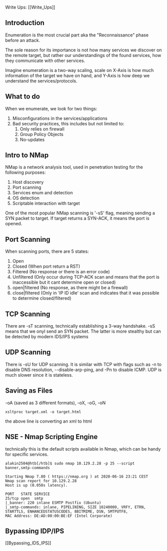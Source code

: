 
Write Ups: [[Write_Ups]]
## Introduction
Enumeration is the most crucial part aka the "Reconnaissance" phase before an attack.

The sole reason for its importance is not how many services we discover on the remote target, but rather our understandings of the found services, how they communicate with other services.

Imagine enumeration is a two-way scaling, scale on X-Axis is how much information of the target we have on hand, and Y-Axis is how deep we understand the services/protocols.

## What to do
When we enumerate, we look for two things:
1. Misconfigurations in the services/applications
2. Bad security practices, this includes but not limited to:
	1. Only relies on firewall
	2. Group Policy Objects
	3. No-updates

## Intro to NMap
NMap is a network analysis tool, used in penetration testing for the following purposes:
1. Host discovery
2. Port scanning
3. Services enum and detection
4. OS detection
5. Scriptable interaction with target

One of the most popular NMap scanning is '-sS' flag, meaning sending a SYN packet to target. If target returns a SYN-ACK, it means the port is opened.


## Port Scanning
When scanning ports, there are 5 states:
1. Open
2. Closed (When port return a RST)
3. Filtered (No response or there is an error code)
4. Unfiltered (Only occur during TCP-ACK scan and means that the port is inaccessible but it cant determine open or closed)
5. open|filtered (No response, as there might be a firewall)
6. close|filtered (Only in 'IP ID idle' scan and indicates that it was possible to determine closed/filtered)

## TCP Scanning
There are -sT scanning, technically establishing a 3-way handshake. -sS means that we onyl send an SYN packet. The latter is more stealthy but can be detected by modern IDS/IPS systems

## UDP Scanning
There is -sU for UDP scanning. It is similar with TCP with flags such as -n to disable DNS resolution, --disable-arp-ping, and -Pn to disable ICMP. 
UDP is much slower since it is stateless.

## Saving as Files
-oA (saved as 3 different formats), -oX, -oG, -oN
```shell-session
xsltproc target.xml -o target.html
```
the above line is converting an xml to html

## NSE - Nmap Scripting Engine
technically this is the default scripts available in Nmap, which can be handy for specific services. 
```shell-session
alakin2504@htb[/htb]$ sudo nmap 10.129.2.28 -p 25 --script banner,smtp-commands

Starting Nmap 7.80 ( https://nmap.org ) at 2020-06-16 23:21 CEST
Nmap scan report for 10.129.2.28
Host is up (0.050s latency).

PORT   STATE SERVICE
25/tcp open  smtp
|_banner: 220 inlane ESMTP Postfix (Ubuntu)
|_smtp-commands: inlane, PIPELINING, SIZE 10240000, VRFY, ETRN, STARTTLS, ENHANCEDSTATUSCODES, 8BITMIME, DSN, SMTPUTF8,
MAC Address: DE:AD:00:00:BE:EF (Intel Corporate)
```

## Bypassing IDP/IPS
[[Bypassing_IDS_IPS]]
